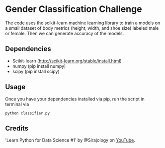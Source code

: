 # Gender Classification Challenge

The code uses the scikit-learn machine learning library to train a models on a small dataset of body metrics (height, width, and shoe size) labeled male or female. Then we can generate accuracy of the models.

## Dependencies

* Scikit-learn (http://scikit-learn.org/stable/install.html)
* numpy (pip install numpy)
* scipy (pip install scipy)

## Usage

Once you have your dependencies installed via pip, run the script in terminal via

```
python classifier.py
```

## Credits

'Learn Python for Data Science #1' by @Sirajology on [YouTube](https://youtu.be/T5pRlIbr6gg).
